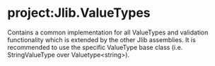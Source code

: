 ﻿# project:Jlib.ValueTypes

Contains a common implementation for all ValueTypes and validation functionality which is extended by the other Jlib assemblies.
It is recommended to use the specific ValueType base class (i.e. StringValueType over Valuetype\<string>).